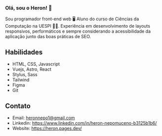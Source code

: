 ### Olá, sou o Heron! 👋

Sou programador front-end web :desktop_computer:
Aluno do curso de Ciências da Computação na UESPI :student:.
Experiência em desenvolvimento de layouts responsivos, performáticos e sempre considerando a acessibilidade da aplicação junto das boas práticas de SEO.

## Habilidades

- HTML, CSS, Javascript
- Vuejs, Astro, React
- Stylus, Sass
- Tailwind
- Figma
- Git

## Contato

- Email: heronnepo1@gmail.com
- Linkedin: https://www.linkedin.com/in/heron-nepomuceno-b3125b1b6/
- Website: https://heron.pages.dev/
